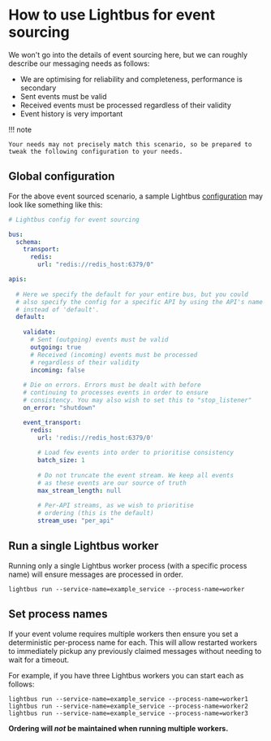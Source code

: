 # How to use Lightbus for event sourcing

We won't go into the details of event sourcing here, but we can roughly 
describe our messaging needs as follows:

* We are optimising for reliability and completeness, performance is secondary
* Sent events must be valid
* Received events must be processed regardless of their validity
* Event history is very important

!!! note

    Your needs may not precisely match this scenario, so be prepared to tweak the following configuration to your needs.

## Global configuration

For the above event sourced scenario, a sample Lightbus [configuration](../reference/configuration.md) may look like 
something like this:

```yaml
# Lightbus config for event sourcing

bus:
  schema:
    transport:
      redis:
        url: "redis://redis_host:6379/0"

apis:
  
  # Here we specify the default for your entire bus, but you could
  # also specify the config for a specific API by using the API's name
  # instead of 'default'.
  default:
    
    validate:
      # Sent (outgoing) events must be valid
      outgoing: true
      # Received (incoming) events must be processed 
      # regardless of their validity
      incoming: false
    
    # Die on errors. Errors must be dealt with before 
    # continuing to processes events in order to ensure 
    # consistency. You may also wish to set this to "stop_listener"
    on_error: "shutdown"

    event_transport:
      redis:
        url: 'redis://redis_host:6379/0'
      
        # Load few events into order to prioritise consistency
        batch_size: 1
    
        # Do not truncate the event stream. We keep all events 
        # as these events are our source of truth
        max_stream_length: null
      
        # Per-API streams, as we wish to prioritise 
        # ordering (this is the default)
        stream_use: "per_api"
```

## Run a single Lightbus worker

Running only a single Lightbus worker process 
(with a specific process name) will ensure messages are processed in 
order.

    lightbus run --service-name=example_service --process-name=worker

## Set process names

If your event volume requires multiple workers then ensure you set
a deterministic per-process name for each. 
This will allow restarted workers to immediately pickup any previously claimed messages 
without needing to wait for a timeout.

For example, if you have three Lightbus workers you can start each as follows:

    lightbus run --service-name=example_service --process-name=worker1
    lightbus run --service-name=example_service --process-name=worker2
    lightbus run --service-name=example_service --process-name=worker3

**Ordering will *not* be maintained when running multiple workers.**
